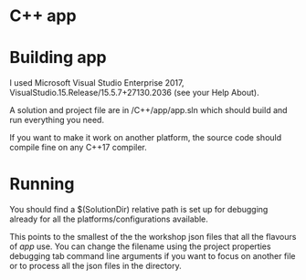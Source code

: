 # C++ app

# Building app

I used Microsoft Visual Studio Enterprise 2017, VisualStudio.15.Release/15.5.7+27130.2036 (see your Help About).

A solution and project file are in /C++/app/app.sln which should build and run everything you need.

If you want to make it work on another platform, the source code should compile fine on any C++17 compiler.

# Running

You should find a $(SolutionDir) relative path is set up for debugging already for all the platforms/configurations available.

This points to the smallest of the the workshop json files that all the flavours of *app* use. You can change the filename using the project properties debugging tab command line arguments if you want to focus on another file or to process all the json files in the directory.